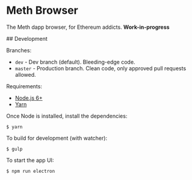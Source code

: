 # Meth Browser

The Meth dapp browser, for Ethereum addicts. **Work-in-progress**

## Development

Branches:
 * `dev` - Dev branch (default). Bleeding-edge code.
 * `master` - Production branch. Clean code, only approved pull requests allowed.

Requirements:
  * [Node.js 6+](http://nodejs.org)
  * [Yarn](yarnpkg.com)

Once Node is installed, install the dependencies:

```shell
$ yarn
```

To build for development (with watcher):

```shell
$ gulp
```

To start the app UI:

```shell
$ npm run electron
```
